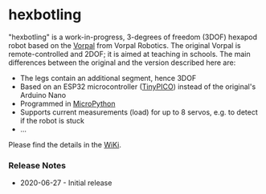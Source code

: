 # hexbotling

"hexbotling" is a work-in-progress, 3-degrees of freedom (3DOF) hexapod robot based on the [Vorpal](https://vorpalrobotics.com/wiki/index.php/Vorpal_The_Hexapod
) from Vorpal Robotics. The original Vorpal is remote-controlled and 2DOF; it is aimed at teaching in schools. The main differences between the original and the version described here are:
* The legs contain an additional segment, hence 3DOF
* Based on an ESP32 microcontroller ([TinyPICO](https://www.tinypico.com/)) instead of the original's Arduino Nano
* Programmed in [MicroPython](http://micropython.org/)
* Supports current measurements (load) for up to 8 servos, e.g. to detect if the robot is stuck
* ...
    
Please find the details in the [WiKi](https://github.com/teuler/hexbotling/wiki).

### Release Notes

* 2020-06-27 - Initial release
